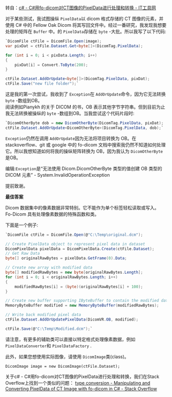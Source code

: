 ​

 转自：[c# - C#用fo-dicom对CT图像的PixelData进行处理和转换 - IT工具网](https://www.coder.work/article/2897927 "c# - C#用fo-dicom对CT图像的PixelData进行处理和转换 - IT工具网")

对于某些测试，我试图操纵 `PixelData`以 dicom 格式存储的 CT 图像的元素，并使用 C# 中的 Fellow Oak Dicom 将其写回文件中。经过一番研究，我发现我想要处理的矩阵在 `Buffer` 中。的 `PixelData`存储在 `byte` -大批。所以我写了以下代码:
~~~csharp
`DicomFile ctFile = DicomFile.Open(image);
var pixDat = ctFile.Dataset.Get<byte[]>(DicomTag.PixelData);

for (int i = 0; i < pixData.Length; i++)
{
    pixDat[i] = Convert.ToByte(200);
}

ctFile.Dataset.AddOrUpdate<byte[]>(DicomTag.PixelData, pixDat);
ctFile.Save("new file folder");` 
~~~
  
这是我的第一次尝试，我收到了 `Exception`在 `AddOrUpdate`命令，因为它无法转换 `byte` -数组到OB。  
阅读例如Pianykh 的关于 DICOM 的书，OB 表示其他字节字符串。但到目前为止我无法转换被操纵的 `byte` -数组到OB。当我尝试这个代码片段时:
~~~csharp
`DicomOtherByte dob = new DicomOtherByte(DicomTag.PixelData, pixDat);
ctFile.Dataset.AddOrUpdate<DicomOtherByte>(DicomTag.PixelData, dob);` 
~~~
`Exception`仍然在调用 `AddOrUpdate`因为无法将项目转换为 OB。在 stackoverflow、git 或 google 中的 fo-dicom 文档中搜索我仍然不知道如何处理它。所以我想知道如何将我的操纵矩阵转换为 OB，因为我认为 `DicomOtherByte`是OB。  
  
编辑:`Exception`是“无法使用 Dicom.DicomOtherByte 类型的值创建 OB 类型的 DICOM 元素” - System.InvalidOperationException  
  
提前致谢。

**最佳答案**

Dicom 数据集中的像素数据非常特别。它不能作为单个标签轻松读取或写入。 Fo-Dicom 具有处理像素数据的特殊函数和类。  
  
下面是一个例子:
~~~csharp
`DicomFile ctFile = DicomFile.Open(@"C:\Temp\original.dcm");

// Create PixelData object to represent pixel data in dataset
DicomPixelData pixelData = DicomPixelData.Create(ctFile.Dataset);
// Get Raw Data
byte[] originalRawBytes = pixelData.GetFrame(0).Data;

// Create new array with modified data
byte[] modifiedRawBytes = new byte[originalRawBytes.Length];
for (int i = 0; i < originalRawBytes.Length; i++)
{
    modifiedRawBytes[i] = (byte)(originalRawBytes[i] + 100);
}

// Create new buffer supporting IByteBuffer to contain the modified data
MemoryByteBuffer modified = new MemoryByteBuffer(modifiedRawBytes);

// Write back modified pixel data
ctFile.Dataset.AddOrUpdatePixelData(DicomVR.OB, modified);

ctFile.Save(@"C:\Temp\Modified.dcm");` 
~~~
  
请注意，有更多的辅助类可以直接以特定格式处理像素数据，例如 `PixelDataConverter`和 `PixelDataFactory` .  
  
此外，如果您想使用实际图像，请使用 `DicomImage`类(class)。

`DicomImage image = new DicomImage(ctFile.Dataset);` 

关于c# - C#用fo-dicom对CT图像的PixelData进行处理和转换，我们在Stack Overflow上找到一个类似的问题： [type conversion - Manipulating and Converting PixelData of CT Image with fo-dicom in C# - Stack Overflow](https://stackoverflow.com/questions/52292288/ "type conversion - Manipulating and Converting PixelData of CT Image with fo-dicom in C# - Stack Overflow")

​